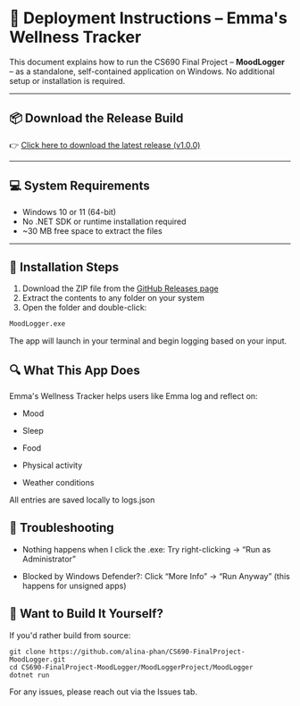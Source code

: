 # 🚀 Deployment Instructions – Emma's Wellness Tracker

This document explains how to run the CS690 Final Project – **MoodLogger** – as a standalone, self-contained application on Windows. No additional setup or installation is required.

---

## 📦 Download the Release Build

👉 [Click here to download the latest release (v1.0.0)](https://github.com/alina-phan/CS690-FinalProject-MoodLogger/releases/latest)

---

## 💻 System Requirements

- Windows 10 or 11 (64-bit)
- No .NET SDK or runtime installation required
- ~30 MB free space to extract the files

---

## 🧰 Installation Steps

1. Download the ZIP file from the [GitHub Releases page](https://github.com/alina-phan/CS690-FinalProject-MoodLogger/releases/latest)
2. Extract the contents to any folder on your system
3. Open the folder and double-click:

```bash
MoodLogger.exe
```

The app will launch in your terminal and begin logging based on your input.

## 🔍 What This App Does

Emma's Wellness Tracker helps users like Emma log and reflect on:

- Mood

- Sleep

- Food

- Physical activity

- Weather conditions

All entries are saved locally to logs.json

## 📝 Troubleshooting

- Nothing happens when I click the .exe: Try right-clicking → “Run as Administrator”

- Blocked by Windows Defender?: Click “More Info” → “Run Anyway” (this happens for unsigned apps)

## 🧪 Want to Build It Yourself?

If you'd rather build from source:

```
git clone https://github.com/alina-phan/CS690-FinalProject-MoodLogger.git
cd CS690-FinalProject-MoodLogger/MoodLoggerProject/MoodLogger
dotnet run
```
For any issues, please reach out via the Issues tab.
